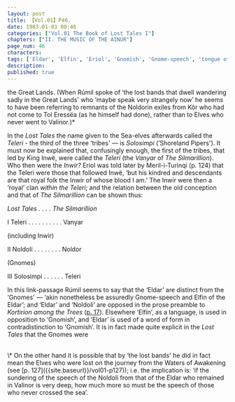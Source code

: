 ```yaml
---
layout: post
title: 【Vol.01】P46.
date: 1983-01-01 00:46
categories: ["Vol.01 The Book of Lost Tales I"]
chapters: ["II. THE MUSIC OF THE AINUR"]
page_num: 46
characters: 
tags: ['Eldar', 'Elfin', 'Eriol', 'Gnomish', 'Gnome-speech', 'tongue of the Gnomes', 'Gnomes', 'Great March', 'Great Journey', 'Inwë', 'Inwir', 'Kôr', 'Kortirion among the Trees', 'lost bands']
description: 
published: true
---
```


<p style="text-indent: 0;">
the Great Lands. (When Rúmil spoke of ‘the lost bands that dwell wandering sadly in the Great Lands' who ‘maybe speak very strangely now’ he seems to have been referring to remnants of the Noldorin exiles from Kôr who had not come to Tol Eressëa (as he himself had done), rather than to Elves who never went to Valinor.)*
</p>

In the <I>Lost Tales</I> the name given to the Sea-elves afterwards called the <I>Teleri -</I> the third of the three ‘tribes' — is <I>Solosimpi</I> (‘Shoreland Pipers'). It must now be explained that, confusingly enough, the first of the tribes, that led by King Inwë, were called the <I>Teleri</I> (the <I>Vanyar</I> of <I>The Silmarillion</I>). Who then were the <I>Inwir?</I> Eriol was told later by Meril-i-Turinqi (p. 124) that the Teleri were those that followed Inwë, ‘but his kindred and descendants are that royal folk the Inwir of whose blood I am.’ The Inwir were then a ‘royal’ clan <I>within the Teleri;</I> and the relation between the old conception and that of <I>The Silmarillion</I> can be shown thus:

<I>Lost Tales     . .     . .     The Silmarillion</I>

I Teleri          . .     . .     . .     . .     . .      Vanyar

(including Inwir)

II Noldoli         . .     . .     . .     . .      Noldor

(Gnomes)

III Solosimpi       . .     . .     . .     Teleri

In this link-passage Rúmil seems to say that the ‘Eldar’ are distinct from the ‘Gnomes' — ‘akin nonetheless be assuredly Gnome-speech and Elfin of the Eldar’; and ‘Eldar’ and ‘Noldoli’ are opposed in the prose preamble to <I>Kortirion among the Trees</I> ([p. 17]({{site.baseurl}}/vol01-p17)). Elsewhere ‘Elfin’, as a language, is used in opposition to ‘Gnomish’, and ‘Eldar’ is used of a word of form in contradistinction to ‘Gnomish’. It is in fact made quite explicit in the <I>Lost Tales</I> that the Gnomes were

<BR>
\* On the other hand it is possible that by ‘the lost bands' he did in fact mean the Elves who were lost on the journey from the Waters of Awakening (see [p. 127]({{site.baseurl}}/vol01-p127)); i.e. the implication is: ‘if the sundering of the speech of the Noldoli from that of the Eldar who remained in Valinor is very deep, how much more so must be the speech of those who never crossed the sea’.

